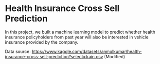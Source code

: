 # Health Insurance Cross Sell Prediction

In this project, we built a machine learning model to predict whether health insurance policyholders from past year will also be interested in vehicle insurance provided by the company.

Data source: https://www.kaggle.com/datasets/anmolkumar/health-insurance-cross-sell-prediction?select=train.csv (Modified)

